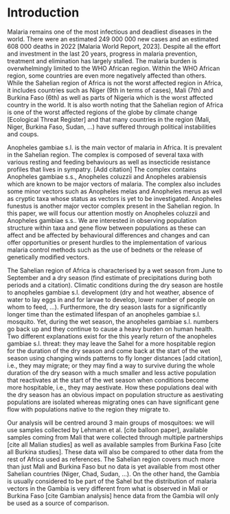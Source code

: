 # Introduction

Malaria remains one of the most infectious and deadliest diseases in the world. 
There were an estimated 249 000 000 new cases and an estimated 608 000 deaths in 2022 [Malaria World Report, 2023]. 
Despite all the effort and investment in the last 20 years, progress in malaria prevention, treatment and elimination has largely stalled. 
The malaria burden is overwhelmingly limited to the WHO African region. 
Within the WHO African region, some countries are even more negatively affected than others. 
While the Sahelian region of Africa is not the worst affected region in Africa, it includes countries such as Niger (9th in terms of cases), Mali (7th) and Burkina Faso (6th) as well as parts of Nigeria which is the worst affected country in the world. 
It is also worth noting that the Sahelian region of Africa is one of the worst affected regions of the globe by climate change [Ecological Threat Register] and that many countries in the region (Mali, Niger, Burkina Faso, Sudan, ...) have suffered through political instabilities and coups. 

Anopheles gambiae s.l. is the main vector of malaria in Africa. It is prevalent in the Sahelian region. 
The complex is composed of several taxa with various resting and feeding behaviours as well as insecticide resistance profiles that lives in sympatry. [Add citation] 
The complex contains Anopheles gambiae s.s., Anopheles coluzzii and Anopheles arabiensis which are known to be major vectors of malaria. 
The complex also includes some minor vectors such as Anopheles melas and Anopheles merus as well as cryptic taxa whose status as vectors is yet to be investigated. 
Anopheles funestus is another major vector complex present in the Sahelian region. 
In this paper, we will focus our attention mostly on Anopheles coluzzii and Anopheles gambiae s.s.. 
We are interested in observing population structure within taxa and gene flow between populations as these can affect and be affected by behavioural differences and changes and can offer opportunities or present hurdles to the implementation of various malaria control methods such as the use of bednets or the release of genetically modified vectors. 

The Sahelian region of Africa is characterised by a wet season  from June to September and a dry season (find estimate of precipitations during both periods and a citation). 
Climatic conditions during the dry season are hostile to anopheles gambiae s.l. development (dry and hot weather, absence of water to lay eggs in and for larvae to develop, lower number of people on whom to feed, ...). 
Furthermore, the dry season lasts for a significantly longer time than the estimated lifespan of an anopheles gambiae s.l. mosquito. 
Yet, during the wet season, the anopheles gambiae s.l. numbers go back up and they continue to cause a heavy burden on human health. 
Two different explanations exist for the this yearly return of the anopheles gambiae s.l. threat: they may leave the Sahel for a more hospitable region for the duration of the dry season and come back at the start of the wet season using changing winds patterns to fly longer distances [add citation], i.e., they may migrate; or they may find a way to survive during the whole duration of the dry season with a much smaller and less active population that reactivates at the start of the wet season when conditions become more hospitable, i.e., they may aestivate. 
How these populations deal with the dry season has an obvious impact on population structure as aestivating populations are isolated whereas migrating ones can have significant gene flow with populations native to the region they migrate to.

Our analysis will be centred around 3 main groups of mosquitoes: we will use samples collected by Lehmann et al. [cite balloon paper], available samples coming from Mali that were collected through multiple partnerships [cite all Malian studies] as well as available samples from Burkina Faso [cite all Burkina studies]. 
These data will also be compared to other data from the rest of Africa used as references. 
The Sahelian region covers much more than just Mali and Burkina Faso but no data is yet available from most other Sahelian countries (Niger, Chad, Sudan, ...). 
On the other hand, the Gambia is usually considered to be part of the Sahel but the distribution of malaria vectors in the Gambia is very different from what is observed in Mali or Burkina Faso [cite Gambian analysis] hence data from the Gambia will only be used as a source of comparison.